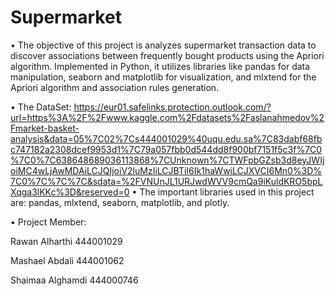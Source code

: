 # Supermarket

• The objective of this project is analyzes supermarket transaction data to discover associations between frequently bought products using the Apriori algorithm. Implemented in Python, it utilizes libraries like pandas for data manipulation, seaborn and matplotlib for visualization, and mlxtend for the Apriori algorithm and association rules generation.

• The DataSet: https://eur01.safelinks.protection.outlook.com/?url=https%3A%2F%2Fwww.kaggle.com%2Fdatasets%2Faslanahmedov%2Fmarket-basket-analysis&data=05%7C02%7Cs444001029%40uqu.edu.sa%7C83dabf68fbc747182a2308dcef9953d1%7C79a057fbb0d544dd8f900bf7151f5c3f%7C0%7C0%7C638648689036113868%7CUnknown%7CTWFpbGZsb3d8eyJWIjoiMC4wLjAwMDAiLCJQIjoiV2luMzIiLCJBTiI6Ik1haWwiLCJXVCI6Mn0%3D%7C0%7C%7C%7C&sdata=%2FVNUnJL1URJwdWVV9cmQa9iKuldKRO5bpLXqga3lKKc%3D&reserved=0
• The important libraries used in this project are: pandas, mlxtend, seaborn, matplotlib, and plotly.

• Project Member: 

Rawan Alharthi 444001029

Mashael Abdali 444001062

Shaimaa Alghamdi 444000746
